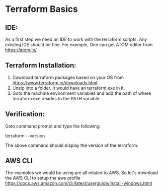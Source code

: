# Terraform Basics

## IDE: 
As a first step we need an IDE to work with the terraform scripts. Any existing IDE should be fine. For example, One can get ATOM editor from https://atom.io/ 

## Terraform Installation: 
1. Download terraform packages based on your OS from https://www.terraform.io/downloads.html
2. Unzip into a folder. It would have an terraform.exe in it.
3. Goto the machine environment variables and add the path of where terraform.exe resides to the PATH variable

## Verification: 
Goto command prompt and type the following:

terraform --version

The above command should display the version of the terraform.

## AWS CLI

The examples we would be using are all related to AWS. So let's download the AWS CLI to setup the aws profile
https://docs.aws.amazon.com/cli/latest/userguide/install-windows.html
